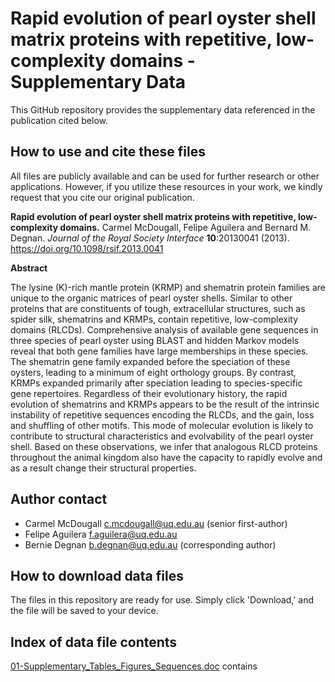 # Rapid evolution of pearl oyster shell matrix proteins with repetitive, low-complexity domains - Supplementary Data

This GitHub repository provides the supplementary data referenced in the publication cited below.

## How to use and cite these files 

All files are publicly available and can be used for further research or other applications. However, if you utilize these resources in your work, we kindly request that you cite our original publication.

**Rapid evolution of pearl oyster shell matrix proteins with repetitive, low-complexity domains.** Carmel McDougall, Felipe Aguilera and Bernard M. Degnan. *Journal of the Royal Society Interface* **10**:20130041 (2013). https://doi.org/10.1098/rsif.2013.0041

**Abstract**

The lysine (K)-rich mantle protein (KRMP) and shematrin protein families are unique to the organic matrices of pearl oyster shells. Similar to other proteins that are constituents of tough, extracellular structures, such as spider silk, shematrins and KRMPs, contain repetitive, low-complexity domains (RLCDs). Comprehensive analysis of available gene sequences in three species of pearl oyster using BLAST and hidden Markov models reveal that both gene families have large memberships in these species. The shematrin gene family expanded before the speciation of these oysters, leading to a minimum of eight orthology groups. By contrast, KRMPs expanded primarily after speciation leading to species-specific gene repertoires. Regardless of their evolutionary history, the rapid evolution of shematrins and KRMPs appears to be the result of the intrinsic instability of repetitive sequences encoding the RLCDs, and the gain, loss and shuffling of other motifs. This mode of molecular evolution is likely to contribute to structural characteristics and evolvability of the pearl oyster shell. Based on these observations, we infer that analogous RLCD proteins throughout the animal kingdom also have the capacity to rapidly evolve and as a result change their structural properties.

## Author contact

- Carmel McDougall c.mcdougall@uq.edu.au (senior first-author)
- Felipe Aguilera f.aguilera@uq.edu.au
- Bernie Degnan b.degnan@uq.edu.au (corresponding author)

## How to download data files

The files in this repository are ready for use. Simply click 'Download,' and the file will be saved to your device.

## Index of data file contents

[01-Supplementary_Tables_Figures_Sequences.doc](https://github.com/faguil/RLCD-Evolution/blob/main/01-Supplementary-Tables-Figures-Sequences.doc) contains 
